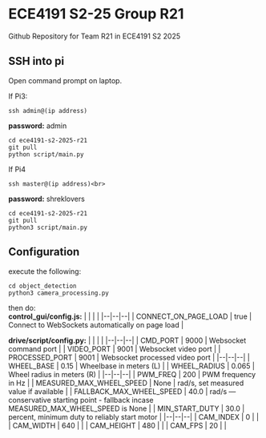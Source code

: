 # ECE4191 S2-25 Group R21
Github Repository for Team R21 in ECE4191 S2 2025

## SSH into pi
Open command prompt on laptop.

If Pi3:<br>
```
ssh admin@(ip address)
```
<b>password:</b> admin<br>
```
cd ece4191-s2-2025-r21
git pull
python script/main.py
```

If Pi4<br>
```
ssh master@(ip address)<br>
```
<b>password:</b> shreklovers<br>
```
cd ece4191-s2-2025-r21
git pull
python3 script/main.py
```

## Configuration

execute the following:
```
cd object_detection
python3 camera_processing.py
```
then do: <br>
**control_gui/config.js:**
|  |  |  |
|--|--|--|
| CONNECT_ON_PAGE_LOAD | true | Connect to WebSockets automatically on page load |

**drive/script/config.py:**
|  |  |  |
|--|--|--|
| CMD_PORT | 9000 | Websocket command port |
| VIDEO_PORT | 9001 | Websocket video port |
| PROCESSED_PORT | 9001 | Websocket processed video port |
|--|--|--|
| WHEEL_BASE | 0.15 | Wheelbase in meters (L) |
| WHEEL_RADIUS | 0.065 | Wheel radius in meters (R) |
|--|--|--|
| PWM_FREQ | 200 | PWM frequency in Hz |
| MEASURED_MAX_WHEEL_SPEED | None | rad/s, set measured value if available |
| FALLBACK_MAX_WHEEL_SPEED | 40.0 | rad/s — conservative starting point - fallback incase MEASURED_MAX_WHEEL_SPEED is None |
| MIN_START_DUTY | 30.0 | percent, minimum duty to reliably start motor |
|--|--|--|
| CAM_INDEX | 0 |  |
| CAM_WIDTH | 640 |  |
| CAM_HEIGHT | 480 |  |
| CAM_FPS | 20 |  |
